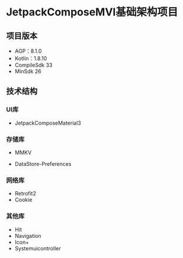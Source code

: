 # JetpackComposeMVI基础架构项目

## 项目版本

- AGP：8.1.0
- Kotlin：1.8.10
- CompileSdk 33
- MinSdk 26

## 技术结构

### UI库

-  JetpackComposeMaterial3

### 存储库

-  MMKV

- DataStore-Preferences

### 网络库

- Retrofit2
- Cookie

### 其他库

- Hit
- Navigation
- Icon+
- Systemuicontroller



